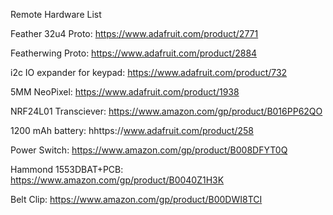 Remote Hardware List

Feather 32u4 Proto: https://www.adafruit.com/product/2771

Featherwing Proto: https://www.adafruit.com/product/2884

i2c IO expander for keypad: https://www.adafruit.com/product/732

5MM NeoPixel: https://www.adafruit.com/product/1938

NRF24L01 Transciever: https://www.amazon.com/gp/product/B016PP62QO

1200 mAh battery: hhttps://www.adafruit.com/product/258

Power Switch: https://www.amazon.com/gp/product/B008DFYT0Q

Hammond 1553DBAT+PCB: https://www.amazon.com/gp/product/B0040Z1H3K

Belt Clip: https://www.amazon.com/gp/product/B00DWI8TCI
